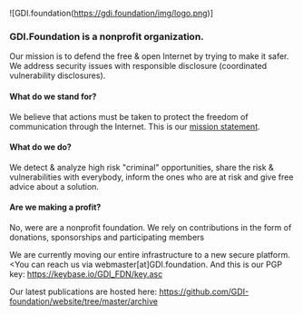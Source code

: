 ![GDI.foundation(https://gdi.foundation/img/logo.png)]

### GDI.Foundation is a nonprofit organization. 
Our mission is to defend the free & open Internet by trying to make it safer.
We address security issues with responsible disclosure (coordinated vulnerability disclosures).

#### What do we stand for?
We believe that actions must be taken to protect the freedom of communication through the Internet. This is our [mission statement](https://gdi.foundation/mission/).

#### What do we do?
We detect & analyze high risk "criminal" opportunities, share the risk & vulnerabilities with everybody, inform the ones who are at risk and give free advice about a solution.

#### Are we making a profit?
No, were are a nonprofit foundation. We rely on contributions in the form of donations, sponsorships and participating members


We are currently moving our entire infrastructure to a new secure platform.
<You can reach us via webmaster[at]GDI.foundation. And this is our PGP key: https://keybase.io/GDI_FDN/key.asc 

Our latest publications are hosted here: https://github.com/GDI-foundation/website/tree/master/archive

